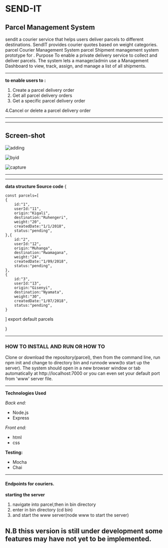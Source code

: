 # SEND-IT

## Parcel Management System

sendit a courier service that helps users deliver parcels to different destinations. SendIT provides courier quotes based on weight categories.  parcel Courier Management System parcel Shipment management system prototype for .  Purpose To enable a private delivery service to collect and deliver parcels. The system lets a manager/admin use a Management Dashboard to view, track, assign, and manage a list of all shipments.

---

**to enable users to :**

 1. Create a parcel delivery order 
 2. Get all parcel delivery orders
 3. Get a specific parcel delivery order 
 
 4.Cancel or delete a parcel delivery order 

---
--- 
## Screen-shot
 
 ![adding](https://user-images.githubusercontent.com/15107339/48858240-8a548280-edc3-11e8-83a4-ad391e5eb422.png)
 
 
![byid](https://user-images.githubusercontent.com/15107339/48858709-ba505580-edc4-11e8-9dc7-b722f7837e6a.png)

![capture](https://user-images.githubusercontent.com/15107339/48858731-c6d4ae00-edc4-11e8-960c-128a8ae0472f.PNG)

---
---
**data structure  Source code**
{

    const parcels=[
    {
        id:"1",
        userId:"11",
        origin:"Kigali",
        destination:"Ruhengeri",
        weight:"20",
        createdDate:"1/1/2018",
        status:"pending",
    },{
        id:"2",
        userId:"12",
        origin:"Muhanga",
        destination:"Rwamagana",
        weight:"24",
        createdDate:"1/09/2018",
        status:"pending",
    },
    {
        id:"3",
        userId:"13",
        origin:"Gisenyi",
        destination:"Nyamata",
        weight:"30",
        createdDate:"1/07/2018",
        status:"pending",
    }
]
export default parcels

}

---
### HOW TO INSTALL AND RUN OR HOW TO 


Clone or download the repository(parcel), then from the command line, run npm init and change to directory bin and runnode www(to start up the server). The system should open in a new browser window or tab automatically at http://localhost:7000 or you can even set your default port from 'www' server file.

---

**Technologies Used**

*Back end:*

* Node.js
* Express

*Front end:*

* html
* css

**Testing:**

* Mocha
* Chai

---

#### Endpoints for couriers.


**starting the server**

1. navigate into parcel,then in bin directory 
2. enter in bin directory (cd bin) 
3. and start the www server(node www to start the server)

## N.B thiss version is still under development some features may have not yet to be implemented.

